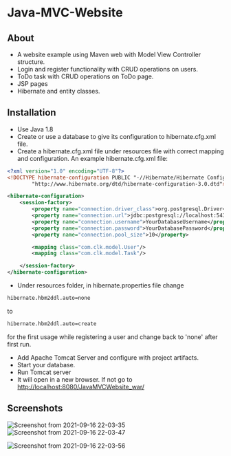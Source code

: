 # Java-MVC-Website
## About
- A website example using Maven web with Model View Controller structure. 
- Login and register functionality with CRUD operations on users.
- ToDo task with CRUD operations on ToDo page.
- JSP pages
- Hibernate and entity classes.

## Installation
- Use Java 1.8
- Create or use a database to give its configuration to hibernate.cfg.xml file.
- Create a hibernate.cfg.xml file under resources file with correct mapping and configuration.
An example hibernate.cfg.xml file:
```xml
<?xml version="1.0" encoding="UTF-8"?>
<!DOCTYPE hibernate-configuration PUBLIC "-//Hibernate/Hibernate Configuration DTD 3.0//EN"
        "http://www.hibernate.org/dtd/hibernate-configuration-3.0.dtd">

<hibernate-configuration>
    <session-factory>
        <property name="connection.driver_class">org.postgresql.Driver</property>
        <property name="connection.url">jdbc:postgresql://localhost:5432/YourDatabaseUrl</property>
        <property name="connection.username">YourDatabaseUsername</property>
        <property name="connection.password">YourDatabasePassword</property>
        <property name="connection.pool_size">10</property>

        <mapping class="com.clk.model.User"/>
        <mapping class="com.clk.model.Task"/>

    </session-factory>
</hibernate-configuration>
```
- Under resources folder, in hibernate.properties file change 
```xml 
hibernate.hbm2ddl.auto=none
```
 to
```xml
hibernate.hbm2ddl.auto=create
```
for the first usage while registering a user and change back to 'none' after first run. 

- Add Apache Tomcat Server and configure with project artifacts.
- Start your database.
- Run Tomcat server
- It will open in a new browser. If not go to [http://localhost:8080/JavaMVCWebsite_war/](http://localhost:8080/JavaMVCWebsite_war/)

## Screenshots
![Screenshot from 2021-09-16 22-03-35](https://user-images.githubusercontent.com/41731318/133670460-3ab378c5-c657-4185-8146-91e96f2f2fb9.png)  
![Screenshot from 2021-09-16 22-03-47](https://user-images.githubusercontent.com/41731318/133670511-4dd16d9f-7c99-426a-8670-0777f5688e67.png)  

![Screenshot from 2021-09-16 22-03-56](https://user-images.githubusercontent.com/41731318/133670529-b2745f38-3829-4cf0-950b-788e4f82e636.png)  

